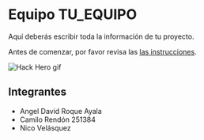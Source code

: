 # Equipo TU_EQUIPO

Aquí deberás escribir toda la información de tu proyecto.

Antes de comenzar, por favor revisa las [las instrucciones](INSTRUCTIONS.md).

![Hack Hero gif](https://media.giphy.com/media/IbHp2s31XVjCyfGZ5L/giphy.gif)

## Integrantes
- Angel David Roque Ayala
- Camilo Rendón 251384
- Nico Velásquez

